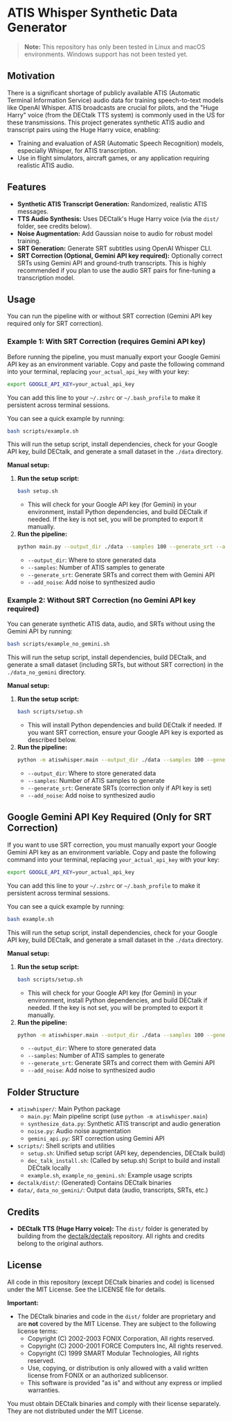 # ATIS Whisper Synthetic Data Generator

> **Note:** This repository has only been tested in Linux and macOS environments. Windows support has not been tested yet.

## Motivation
There is a significant shortage of publicly available ATIS (Automatic Terminal Information Service) audio data for training speech-to-text models like OpenAI Whisper. ATIS broadcasts are crucial for pilots, and the "Huge Harry" voice (from the DECtalk TTS system) is commonly used in the US for these transmissions. This project generates synthetic ATIS audio and transcript pairs using the Huge Harry voice, enabling:

- Training and evaluation of ASR (Automatic Speech Recognition) models, especially Whisper, for ATIS transcription.
- Use in flight simulators, aircraft games, or any application requiring realistic ATIS audio.

## Features
- **Synthetic ATIS Transcript Generation:** Randomized, realistic ATIS messages.
- **TTS Audio Synthesis:** Uses DECtalk's Huge Harry voice (via the `dist/` folder, see credits below).
- **Noise Augmentation:** Add Gaussian noise to audio for robust model training.
- **SRT Generation:** Generate SRT subtitles using OpenAI Whisper CLI.
- **SRT Correction (Optional, Gemini API key required):** Optionally correct SRTs using Gemini API and ground-truth transcripts. This is highly recommended if you plan to use the audio SRT pairs for fine-tuning a transcription model.

## Usage

You can run the pipeline with or without SRT correction (Gemini API key required only for SRT correction).

### Example 1: With SRT Correction (requires Gemini API key)

Before running the pipeline, you must manually export your Google Gemini API key as an environment variable. Copy and paste the following command into your terminal, replacing `your_actual_api_key` with your key:

```bash
export GOOGLE_API_KEY=your_actual_api_key
```

You can add this line to your `~/.zshrc` or `~/.bash_profile` to make it persistent across terminal sessions.

You can see a quick example by running:
```bash
bash scripts/example.sh
```
This will run the setup script, install dependencies, check for your Google API key, build DECtalk, and generate a small dataset in the `./data` directory.

**Manual setup:**
1. **Run the setup script:**
    ```bash
    bash setup.sh
    ```
    - This will check for your Google API key (for Gemini) in your environment, install Python dependencies, and build DECtalk if needed. If the key is not set, you will be prompted to export it manually.
2. **Run the pipeline:**
    ```bash
    python main.py --output_dir ./data --samples 100 --generate_srt --add_noise
    ```
    - `--output_dir`: Where to store generated data
    - `--samples`: Number of ATIS samples to generate
    - `--generate_srt`: Generate SRTs and correct them with Gemini API
    - `--add_noise`: Add noise to synthesized audio

### Example 2: Without SRT Correction (no Gemini API key required)

You can generate synthetic ATIS data, audio, and SRTs without using the Gemini API by running:
```bash
bash scripts/example_no_gemini.sh
```
This will run the setup script, install dependencies, build DECtalk, and generate a small dataset (including SRTs, but without SRT correction) in the `./data_no_gemini` directory.

**Manual setup:**
1. **Run the setup script:**
    ```bash
    bash scripts/setup.sh
    ```
    - This will install Python dependencies and build DECtalk if needed. If you want SRT correction, ensure your Google API key is exported as described below.
2. **Run the pipeline:**
    ```bash
    python -m atiswhisper.main --output_dir ./data --samples 100 --generate_srt --add_noise
    ```
    - `--output_dir`: Where to store generated data
    - `--samples`: Number of ATIS samples to generate
    - `--generate_srt`: Generate SRTs (correction only if API key is set)
    - `--add_noise`: Add noise to synthesized audio

## Google Gemini API Key Required (Only for SRT Correction)

If you want to use SRT correction, you must manually export your Google Gemini API key as an environment variable. Copy and paste the following command into your terminal, replacing `your_actual_api_key` with your key:

```bash
export GOOGLE_API_KEY=your_actual_api_key
```

You can add this line to your `~/.zshrc` or `~/.bash_profile` to make it persistent across terminal sessions.

You can see a quick example by running:
```bash
bash example.sh
```
This will run the setup script, install dependencies, check for your Google API key, build DECtalk, and generate a small dataset in the `./data` directory.

**Manual setup:**
1. **Run the setup script:**
    ```bash
    bash scripts/setup.sh
    ```
    - This will check for your Google API key (for Gemini) in your environment, install Python dependencies, and build DECtalk if needed. If the key is not set, you will be prompted to export it manually.
2. **Run the pipeline:**
    ```bash
    python -m atiswhisper.main --output_dir ./data --samples 100 --generate_srt --add_noise
    ```
    - `--output_dir`: Where to store generated data
    - `--samples`: Number of ATIS samples to generate
    - `--generate_srt`: Generate SRTs and correct them with Gemini API
    - `--add_noise`: Add noise to synthesized audio

## Folder Structure
- `atiswhisper/`: Main Python package
  - `main.py`: Main pipeline script (use `python -m atiswhisper.main`)
  - `synthesize_data.py`: Synthetic ATIS transcript and audio generation
  - `noise.py`: Audio noise augmentation
  - `gemini_api.py`: SRT correction using Gemini API
- `scripts/`: Shell scripts and utilities
  - `setup.sh`: Unified setup script (API key, dependencies, DECtalk build)
  - `dec_talk_install.sh`: (Called by setup.sh) Script to build and install DECtalk locally
  - `example.sh`, `example_no_gemini.sh`: Example usage scripts
- `dectalk/dist/`: (Generated) Contains DECtalk binaries
- `data/`, `data_no_gemini/`: Output data (audio, transcripts, SRTs, etc.)

## Credits
- **DECtalk TTS (Huge Harry voice):** The `dist/` folder is generated by building from the [dectalk/dectalk](https://github.com/dectalk/dectalk) repository. All rights and credits belong to the original authors.

## License
All code in this repository (except DECtalk binaries and code) is licensed under the MIT License. See the LICENSE file for details.

**Important:**
- The DECtalk binaries and code in the `dist/` folder are proprietary and are **not** covered by the MIT License. They are subject to the following license terms:
  - Copyright (C) 2002-2003 FONIX Corporation,   All rights reserved.
  - Copyright (C) 2000-2001 FORCE Computers Inc,   All rights reserved.
  - Copyright (C) 1999 SMART Modular Technologies,  All rights reserved.
  - Use, copying, or distribution is only allowed with a valid written license from FONIX or an authorized sublicensor.
  - This software is provided "as is" and without any express or implied warranties.

You must obtain DECtalk binaries and comply with their license separately. They are not distributed under the MIT License.
